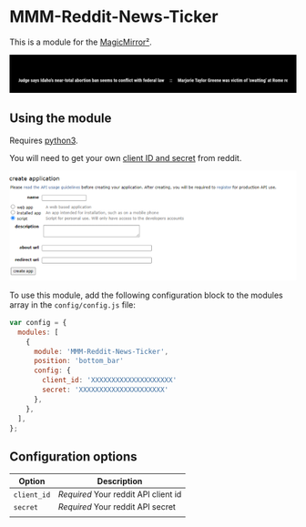 # MMM-Reddit-News-Ticker

This is a module for the [MagicMirror²](https://github.com/MichMich/MagicMirror/).

![screenshot](screenshot1.png)

## Using the module

Requires [python3](https://www.python.org/downloads/).

You will need to get your own [client ID and secret](https://www.reddit.com/prefs/apps) from reddit.

![reddit api](reddit-api.png)

To use this module, add the following configuration block to the modules array in the `config/config.js` file:

```js
var config = {
  modules: [
    {
      module: 'MMM-Reddit-News-Ticker',
      position: 'bottom_bar'
      config: {
        client_id: 'XXXXXXXXXXXXXXXXXXXX'
        secret: 'XXXXXXXXXXXXXXXXXXXXX'
      },
    },
  ],
};
```

## Configuration options

| Option      | Description                          |
| ----------- | ------------------------------------ |
| `client_id` | _Required_ Your reddit API client id |
| `secret`    | _Required_ Your reddit API secret    |
|             |
